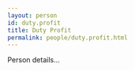 ```yaml
---
layout: person
id: duty.profit
title: Duty Profit
permalink: people/duty.profit.html
---
```


Person details...
